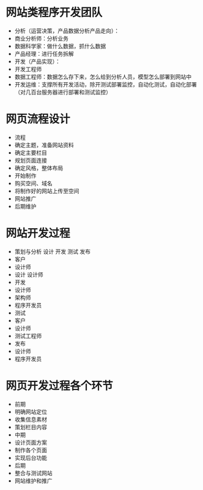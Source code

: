 # 网站类程序开发团队
* 分析（运营决策，产品数据分析产品走向）：
 * 商业分析师：分析业务
 * 数据科学家：做什么数据，抓什么数据
 * 产品经理：进行任务拆解
* 开发（产品实现）：
 * 开发工程师
 * 数据工程师：数据怎么存下来，怎么给到分析人员，模型怎么部署到网站中
 * 开发运维：支撑所有开发活动，除开测试部署监控，自动化测试，自动化部署（对几百台服务器进行部署和测试监控）

# 网页流程设计
* 流程
 * 确定主题，准备网站资料
 * 确定主要栏目
 * 规划页面连接
 * 确定风格，整体布局
 * 开始制作
 * 购买空间、域名
 * 将制作好的网站上传至空间
 * 网站推广
 * 后期维护

#  网站开发过程
* 策划与分析	设计	开发	测试	发布
 * 客户
 * 设计师	
* 设计
 设计师	
* 开发
 * 设计师
 * 架构师
 * 程序开发员	
* 测试
 * 客户
 * 设计师
 * 测试工程师	
* 发布
 * 设计师
 * 程序开发员
# 网页开发过程各个环节
* 前期
 * 明确网站定位
 * 收集信息素材
 * 策划栏目内容
* 中期
 * 设计页面方案
 * 制作各个页面
 * 实现后台功能
* 后期
 * 整合与测试网站
 * 网站维护和推广




